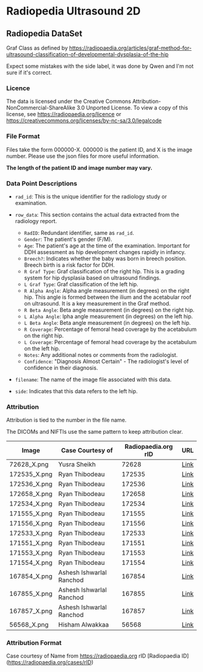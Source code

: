 # Radiopedia Ultrasound 2D

## Radiopedia DataSet

Graf Class as defined by https://radiopaedia.org/articles/graf-method-for-ultrasound-classification-of-developmental-dysplasia-of-the-hip

Expect some mistakes with the side label, it was done by Qwen and I'm not sure if it's correct.

### Licence

The data is licensed under the Creative Commons Attribution-NonCommercial-ShareAlike 3.0 Unported License. To view a copy of this license, see https://radiopaedia.org/licence or https://creativecommons.org/licenses/by-nc-sa/3.0/legalcode

### File Format

Files take the form 000000-X. 000000 is the patient ID, and X is the image number. Please use the json files for more useful information.

**The length of the patient ID and image number may vary.**

### Data Point Descriptions

*   `rad_id`: This is the unique identifier for the radiology study or examination.

*   `row_data`: This section contains the actual data extracted from the radiology report.
    *   `RadID`: Redundant identifier, same as `rad_id`.
    *   `Gender`: The patient's gender (F/M).
    *   `Age`: The patient's age at the time of the examination.  Important for DDH assessment as hip development changes rapidly in infancy.
    *   `Breech?`: Indicates whether the baby was born in breech position.  Breech birth is a risk factor for DDH.
    *   `R Graf Type`: Graf classification of the right hip.  This is a grading system for hip dysplasia based on ultrasound findings.
    *   `L Graf Type`:  Graf classification of the left hip.
    *   `R Alpha Angle`: Alpha angle measurement (in degrees) on the right hip.  This angle is formed between the ilium and the acetabular roof on ultrasound.  It is a key measurement in the Graf method.
    *   `R Beta Angle`: Beta angle measurement (in degrees) on the right hip.
    *   `L Alpha Angle`: lpha angle measurement (in degrees) on the left hip.
    *   `L Beta Angle`: Beta angle measurement (in degrees) on the left hip.
    *   `R Coverage`: Percentage of femoral head coverage by the acetabulum on the right hip.
    *   `L Coverage`: Percentage of femoral head coverage by the acetabulum on the left hip.
    *   `Notes`: Any additional notes or comments from the radiologist.
    *   `Confidence`: "Diagnosis Almost Certain" -  The radiologist's level of confidence in their diagnosis.

*   `filename`: The name of the image file associated with this data.

*   `side`: Indicates that this data refers to the left hip.


### Attribution

Attribution is tied to the number in the file name.

The DICOMs and NIFTIs use the same pattern to keep attribution clear.

| Image | Case Courtesy of | Radiopaedia.org rID | URL |
|-------|------------------|---------------------|-----|
| 72628_X.png | Yusra Sheikh | 72628 | [Link](https://radiopaedia.org/cases/72628) |
| 172535_X.png | Ryan Thibodeau | 172535 | [Link](https://radiopaedia.org/cases/172535) |
| 172536_X.png | Ryan Thibodeau | 172536 | [Link](https://radiopaedia.org/cases/172536) |
| 172658_X.png | Ryan Thibodeau | 172658 | [Link](https://radiopaedia.org/cases/172658) |
| 172534_X.png | Ryan Thibodeau | 172534 | [Link](https://radiopaedia.org/cases/172534) |
| 171555_X.png | Ryan Thibodeau | 171555 | [Link](https://radiopaedia.org/cases/171555) |
| 171556_X.png | Ryan Thibodeau | 171556 | [Link](https://radiopaedia.org/cases/171556) |
| 172533_X.png | Ryan Thibodeau | 172533 | [Link](https://radiopaedia.org/cases/172533) |
| 171551_X.png | Ryan Thibodeau | 171551 | [Link](https://radiopaedia.org/cases/171551) |
| 171553_X.png | Ryan Thibodeau | 171553 | [Link](https://radiopaedia.org/cases/171553) |
| 171554_X.png | Ryan Thibodeau | 171554 | [Link](https://radiopaedia.org/cases/171554) |
| 167854_X.png | Ashesh Ishwarlal Ranchod | 167854 | [Link](https://radiopaedia.org/cases/167854) |
| 167855_X.png | Ashesh Ishwarlal Ranchod | 167855 | [Link](https://radiopaedia.org/cases/167855) |
| 167857_X.png | Ashesh Ishwarlal Ranchod | 167857 | [Link](https://radiopaedia.org/cases/167857) |
| 56568_X.png | Hisham Alwakkaa | 56568 | [Link](https://radiopaedia.org/cases/56568) |

### Attribution Format

Case courtesy of Name from https://radiopaedia.org rID [Radiopaedia ID] (https://radiopaedia.org/cases/rID)


